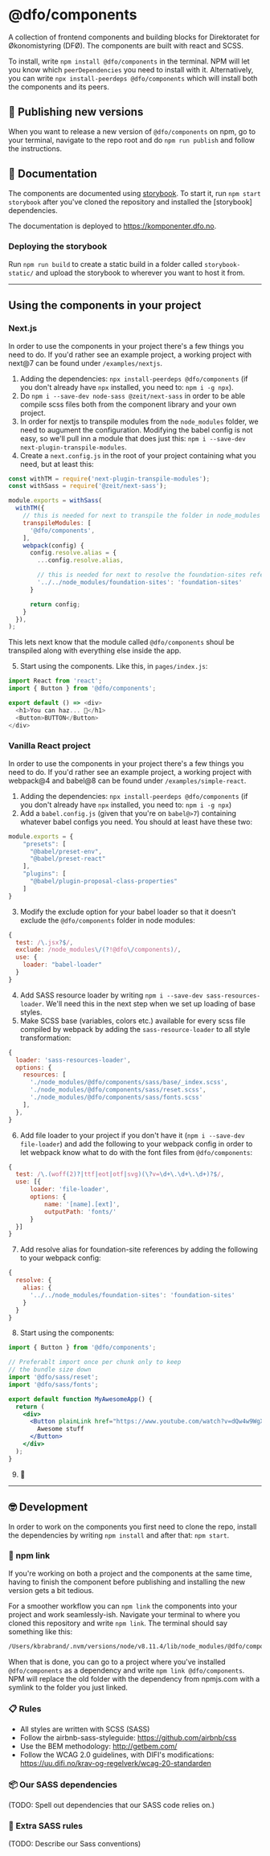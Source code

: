 # @dfo/components
A collection of frontend components and building blocks for Direktoratet for Økonomistyring (DFØ). The components are built with react and SCSS.

To install, write `npm install @dfo/components` in the terminal. NPM will let you know which `peerDependencies` you need to install with it. Alternatively, you can write `npx install-peerdeps @dfo/components` which will install both the components and its peers.

## 🥁 Publishing new versions
When you want to release a new version of `@dfo/components` on npm, go to your terminal, navigate to the repo root and do `npm run publish` and follow the instructions.

## 📖 Documentation 
The components are documented using [storybook](https://storybook.js.org/). To start it, run `npm start storybook` after you've cloned the repository and installed the \[storybook\] dependencies.

The documentation is deployed to https://komponenter.dfo.no.

### Deploying the storybook
Run `npm run build` to create a static build in a folder called `storybook-static/` and upload the storybook to wherever you want to host it from.

--- 

## Using the components in your project

### Next.js
In order to use the components in your project there's a few things you need to do. If you'd rather see an example project, a working project with next@7 can be found under `/examples/nextjs`.

1. Adding the dependencies: `npx install-peerdeps @dfo/components` (if you don't already have `npx` installed, you need to: `npm i -g npx`).
2. Do `npm i --save-dev node-sass @zeit/next-sass` in order to be able compile scss files both from the component library and your own project.
3. In order for nextjs to transpile modules from the `node_modules` folder, we need to augument the configuration. Modifying the babel config is not easy, so we'll pull inn a module that does just this: `npm i --save-dev next-plugin-transpile-modules`.
4. Create a `next.config.js` in the root of your project containing what you need, but at least this:

```js
const withTM = require('next-plugin-transpile-modules');
const withSass = require('@zeit/next-sass');

module.exports = withSass(
  withTM({
    // this is needed for next to transpile the folder in node_modules
    transpileModules: [
      '@dfo/components',
    ],
    webpack(config) {
      config.resolve.alias = {
        ...config.resolve.alias,

        // this is needed for next to resolve the foundation-sites references
        '../../node_modules/foundation-sites': 'foundation-sites'
      }

      return config;
    }
  }),
);
```

This lets next know that the module called `@dfo/components` shoul be transpiled along with everything else inside the app.

5. Start using the components. Like this, in `pages/index.js`:

```js
import React from 'react';
import { Button } from '@dfo/components';

export default () => <div>
  <h1>You can haz... 🥁</h1>
  <Button>BUTTON</Button>
</div>
```

### Vanilla React project
In order to use the components in your project there's a few things you need to do. If you'd rather see an example project, a working project with webpack@4 and babel@8 can be found under `/examples/simple-react`.

1. Adding the dependencies: `npx install-peerdeps @dfo/components` (if you don't already have `npx` installed, you need to: `npm i -g npx`)
2. Add a `babel.config.js` (given that you're on `babel@>7`) containing whatever babel configs you need. You should at least have these two:

```js
module.exports = {
    "presets": [
      "@babel/preset-env", 
      "@babel/preset-react"
    ],
    "plugins": [
      "@babel/plugin-proposal-class-properties"
    ]
}
```

3. Modify the exclude option for your babel loader so that it doesn't exclude the `@dfo/components` folder in node modules:

```js
{
  test: /\.jsx?$/,
  exclude: /node_modules\/(?!@dfo\/components)/,
  use: {
    loader: "babel-loader"
  }
}
```

4. Add SASS resource loader by writing `npm i --save-dev sass-resources-loader`. We'll need this in the next step when we set up loading of base styles.
5. Make SCSS base (variables, colors etc.) available for every scss file compiled by webpack by adding the `sass-resource-loader` to all style transformation:

```js
{
  loader: 'sass-resources-loader',
  options: {
    resources: [
      './node_modules/@dfo/components/sass/base/_index.scss',
      './node_modules/@dfo/components/sass/reset.scss',
      './node_modules/@dfo/components/sass/fonts.scss'
    ],
  },
}
```

6. Add file loader to your project if you don't have it (`npm i --save-dev file-loader`) and add the following to your webpack config in order to let webpack know what to do with the font files from `@dfo/components`:

```js
{
  test: /\.(woff(2)?|ttf|eot|otf|svg)(\?v=\d+\.\d+\.\d+)?$/,
  use: [{
      loader: 'file-loader',
      options: {
          name: '[name].[ext]',
          outputPath: 'fonts/'
      }
  }]
}
```

7. Add resolve alias for foundation-site references by adding the following to your webpack config:

```js
{
  resolve: {
    alias: {
      '../../node_modules/foundation-sites': 'foundation-sites'
    }
  }
}
```

8. Start using the components:

```jsx
import { Button } from '@dfo/components';

// Preferablt import once per chunk only to keep 
// the bundle size down
import '@dfo/sass/reset';
import '@dfo/sass/fonts';

export default function MyAwesomeApp() {
  return (
    <div>
      <Button plainLink href="https://www.youtube.com/watch?v=dQw4w9WgXcQ">
        Awesome stuff
      </Button>
    </div>
  );
}
```

9. 🚀

---

## 🤓 Development 
In order to work on the components you first need to clone the repo, install the dependencies by writing `npm install` and after that: `npm start`.

### 🔗 npm link
If you're working on both a project and the components at the same time, having to finish the component before publishing and installing the new version gets a bit tedious.

For a smoother workflow you can `npm link` the components into your project and work seamlessly-ish. Navigate your terminal to where you cloned this repository and write `npm link`. The terminal should say something like this:

```sh
/Users/kbrabrand/.nvm/versions/node/v8.11.4/lib/node_modules/@dfo/components -> /Users/kbrabrand/development/netlife/dfo/dfo-storybook
```

When that is done, you can go to a project where you've installed `@dfo/components` as a dependency and write `npm link @dfo/components`. NPM will replace the old folder with the dependency from npmjs.com with a symlink to the folder you just linked.

### 📋 Rules

- All styles are written with SCSS (SASS)
- Follow the airbnb-sass-styleguide: https://github.com/airbnb/css
- Use the BEM methodology: http://getbem.com/
- Follow the WCAG 2.0 guidelines, with DIFI's modifications: https://uu.difi.no/krav-og-regelverk/wcag-20-standarden

### 📦 Our SASS dependencies

(TODO: Spell out dependencies that our SASS code relies on.)

### 👮 Extra SASS rules

(TODO: Describe our Sass conventions)

